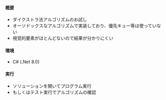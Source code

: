 #### 概要
* ダイクストラ法アルゴリズムのお試し
* オーソドックスなアルゴリズムで実装しており、優先キュー等は使っていない
* 視覚的要素がほとんどないので結果が分かりにくい

#### 環境
* C# (.Net 8.0)

#### 実行
* ソリューションを開いてプログラム実行
* もしくはテスト実行でアルゴリズムの確認
